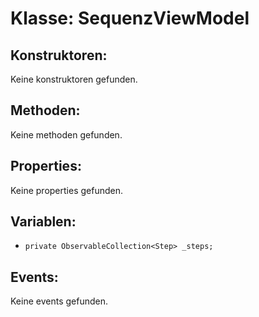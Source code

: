 # Klasse: SequenzViewModel

## Konstruktoren:
Keine konstruktoren gefunden.
## Methoden:
Keine methoden gefunden.
## Properties:
Keine properties gefunden.
## Variablen:
- `private ObservableCollection<Step> _steps;`
## Events:
Keine events gefunden.

